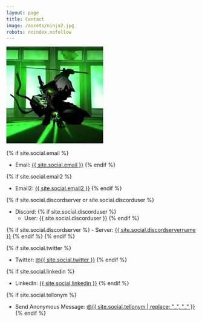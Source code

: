 ```yaml
---
layout: page
title: Contact
image: /assets/ninja2.jpg
robots: noindex,nofollow
---
```


![](/assets/ninja2.jpg)


{% if site.social.email %}
  - Email: <a href="mailto:{{ site.social.email }}"><span>{{ site.social.email }}</span></a>
{% endif %}

{% if site.social.email2 %}
  - Email2: <a href="mailto:{{ site.social.email2 }}"><span>{{ site.social.email2 }}</span></a>
{% endif %}

{% if site.social.discordserver or site.social.discorduser %}
  - Discord:
  {% if site.social.discorduser %}
    - User: {{ site.social.discorduser }}
  {% endif %}

  {% if site.social.discordserver %}
    - Server: <a href="https://discord.gg/{{ site.social.discordserver }}"><span>{{ site.social.discordservername }}</span></a>
  {% endif %}
{% endif %}

<!--{% if site.social.wickrme %}
  - Wickr Me: {{ site.social.wickrme }}
{% endif %}-->

{% if site.social.twitter %}
  - Twitter: <a href="https://twitter.com/{{ site.social.twitter }}"><span>@{{ site.social.twitter }}</span></a>
{% endif %}

{% if site.social.linkedin %}
  - LinkedIn: <a href="https://linkedin.com/in/{{ site.social.linkedin }}"><span>{{ site.social.linkedin }}</span></a>
{% endif %}

{% if site.social.tellonym %}
  - Send Anonymous Message: <a href="https://tellonym.me/{{ site.social.tellonym }}"><span>@{{ site.social.tellonym | replace: "_", "\_" }}</span></a>
{% endif %}

<!--{% if site.social.github %}
  - Github: <a href="https://github.com/{{ site.social.github }}"><span>{{ site.social.github }}</span></a>
{% endif %}-->